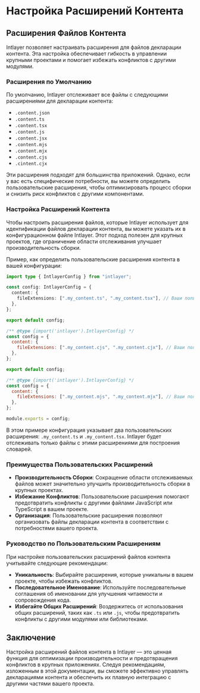 # Настройка Расширений Контента

## Расширения Файлов Контента

Intlayer позволяет настраивать расширения для файлов декларации контента. Эта настройка обеспечивает гибкость в управлении крупными проектами и помогает избежать конфликтов с другими модулями.

### Расширения по Умолчанию

По умолчанию, Intlayer отслеживает все файлы с следующими расширениями для декларации контента:

- `.content.json`
- `.content.ts`
- `.content.tsx`
- `.content.js`
- `.content.jsx`
- `.content.mjs`
- `.content.mjx`
- `.content.cjs`
- `.cintent.cjx`

Эти расширения подходят для большинства приложений. Однако, если у вас есть специфические потребности, вы можете определить пользовательские расширения, чтобы оптимизировать процесс сборки и снизить риск конфликтов с другими компонентами.

### Настройка Расширений Контента

Чтобы настроить расширения файлов, которые Intlayer использует для идентификации файлов декларации контента, вы можете указать их в конфигурационном файле Intlayer. Этот подход полезен для крупных проектов, где ограничение области отслеживания улучшает производительность сборки.

Пример, как определить пользовательские расширения контента в вашей конфигурации:

```typescript fileName="intlayer.config.ts" codeFormat="typescript"
import type { IntlayerConfig } from "intlayer";

const config: IntlayerConfig = {
  content: {
    fileExtensions: [".my_content.ts", ".my_content.tsx"], // Ваши пользовательские расширения
  },
};

export default config;
```

```javascript fileName="intlayer.config.mjs" codeFormat="esm"
/** @type {import('intlayer').IntlayerConfig} */
const config = {
  content: {
    fileExtensions: [".my_content.cjs", ".my_content.cjx"], // Ваши пользовательские расширения
  },
};

export default config;
```

```javascript fileName="intlayer.config.cjs" codeFormat="commonjs"
/** @type {import('intlayer').IntlayerConfig} */
const config = {
  content: {
    fileExtensions: [".my_content.mjs", ".my_content.mjx"], // Ваши пользовательские расширения
  },
};

module.exports = config;
```

В этом примере конфигурация указывает два пользовательских расширения: `.my_content.ts` и `.my_content.tsx`. Intlayer будет отслеживать только файлы с этими расширениями для построения словарей.

### Преимущества Пользовательских Расширений

- **Производительность Сборки**: Сокращение области отслеживаемых файлов может значительно улучшить производительность сборки в крупных проектах.
- **Избежание Конфликтов**: Пользовательские расширения помогают предотвратить конфликты с другими файлами JavaScript или TypeScript в вашем проекте.
- **Организация**: Пользовательские расширения позволяют организовать файлы декларации контента в соответствии с потребностями вашего проекта.

### Руководство по Пользовательским Расширениям

При настройке пользовательских расширений файлов контента учитывайте следующие рекомендации:

- **Уникальность**: Выбирайте расширения, которые уникальны в вашем проекте, чтобы избежать конфликтов.
- **Последовательное Именование**: Используйте последовательные соглашения об именовании для улучшения читаемости и сопровождения кода.
- **Избегайте Общих Расширений**: Воздержитесь от использования общих расширений, таких как `.ts` или `.js`, чтобы предотвратить конфликты с другими модулями или библиотеками.

## Заключение

Настройка расширений файлов контента в Intlayer — это ценная функция для оптимизации производительности и предотвращения конфликтов в крупных приложениях. Следуя рекомендациям, изложенным в этой документации, вы сможете эффективно управлять декларациями контента и обеспечить их плавную интеграцию с другими частями вашего проекта.
